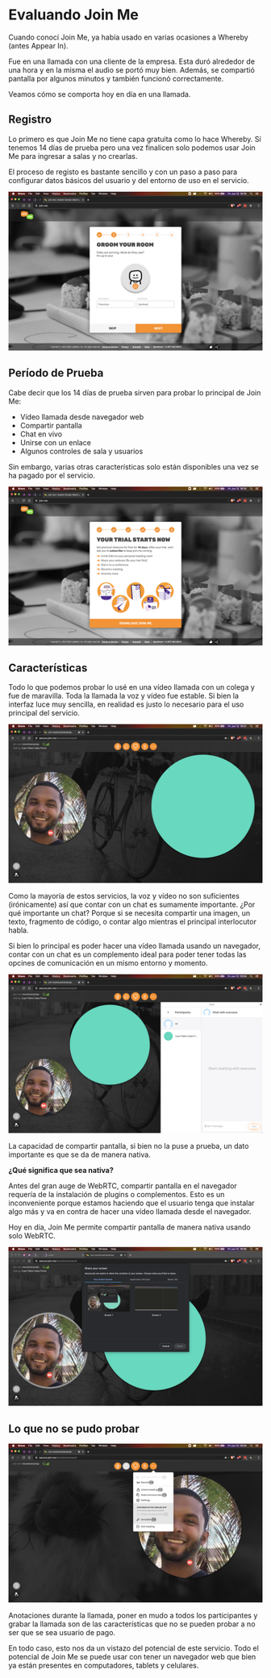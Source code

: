# Evaluando Join Me

Cuando conocí Join Me, ya había usado en varias ocasiones a Whereby (antes Appear In).

Fue en una llamada con una cliente de la empresa. Esta duró alrededor de una hora y en la misma el audio se portó muy bien. Además, se compartió pantalla por algunos minutos y también funcionó correctamente.

Veamos cómo se comporta hoy en día en una llamada.

## Registro

Lo primero es que Join Me no tiene capa gratuita como lo hace Whereby. Sí tenemos 14 días de prueba pero una vez finalicen solo podemos usar Join Me para ingresar a salas y no crearlas.

El proceso de registo es bastante sencillo y con un paso a paso para configurar datos básicos del usuario y del entorno de uso en el servicio.

![Registrando en Joinme](images/joinme/001-joinme.png)

## Período de Prueba

Cabe decir que los 14 días de prueba sirven para probar lo principal de Join Me:

- Vídeo llamada desde navegador web
- Compartir pantalla
- Chat en vivo
- Unirse con un enlace
- Algunos controles de sala y usuarios

Sin embargo, varias otras características solo están disponibles una vez se ha pagado por el servicio.

![14 Días de prueba](images/joinme/002-joinme.png)

## Características

Todo lo que podemos probar lo usé en una vídeo llamada con un colega y fue de maravilla. Toda la llamada la voz y vídeo fue estable. Si bien la interfaz luce muy sencilla, en realidad es justo lo necesario para el uso principal del servicio.

![En una llamada](images/joinme/005-joinme.png)

Como la mayoría de estos servicios, la voz y vídeo no son suficientes (irónicamente) así que contar con un chat es sumamente importante. ¿Por qué importante un chat? Porque si se necesita compartir una imagen, un texto, fragmento de código, o contar algo mientras el principal interlocutor habla.

Si bien lo principal es poder hacer una vídeo llamada usando un navegador, contar con un chat es un complemento ideal para poder tener todas las opcines de comunicación en un mismo entorno y momento.

![Chat en vivo](images/joinme/006-joinme.png)

La capacidad de compartir pantalla, si bien no la puse a prueba, un dato importante es que se da de manera nativa.

**¿Qué significa que sea nativa?**

Antes del gran auge de WebRTC, compartir pantalla en el navegador requería de la instalación de plugins o complementos. Esto es un inconveniente porque estamos haciendo que el usuario tenga que instalar algo más y va en contra de hacer una vídeo llamada desde el navegador.

Hoy en día, Join Me permite compartir pantalla de manera nativa usando solo WebRTC.

![Compartir pantalla nativa](images/joinme/007-joinme.png)

## Lo que no se pudo probar

![Bloqueados. Solo plan PRO](images/joinme/004-joinme.png)

Anotaciones durante la llamada, poner en mudo a todos los participantes y grabar la llamada son de las características que no se pueden probar a no ser que se sea usuario de pago.

En todo caso, esto nos da un vistazo del potencial de este servicio. Todo el potencial de Join Me se puede usar con tener un navegador web que bien ya están presentes en computadores, tablets y celulares.

